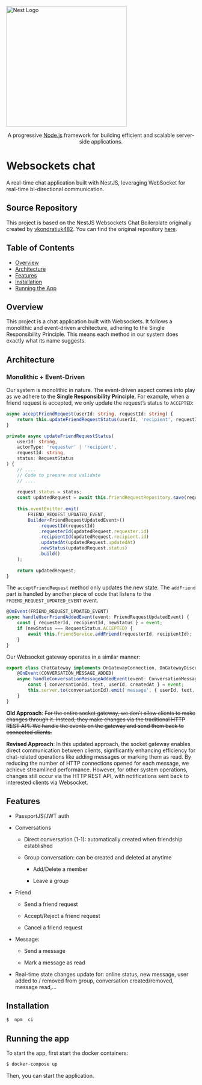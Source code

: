 

  

<p  align="center">

<a  href="http://nestjs.com/"  target="blank"><img  src="https://nestjs.com/img/logo_text.svg"  width="320"  alt="Nest Logo"  /></a>

</p>

  

[circleci-image]: https://img.shields.io/circleci/build/github/nestjs/nest/master?token=abc123def456

[circleci-url]: https://circleci.com/gh/nestjs/nest

  

<p  align="center">A progressive <a  href="http://nodejs.org"  target="_blank">Node.js</a> framework for building efficient and scalable server-side applications.</p>

  

# Websockets chat

A real-time chat application built with NestJS, leveraging WebSocket for real-time bi-directional communication.

## Source Repository

This project is based on the NestJS Websockets Chat Boilerplate originally created by [vkondratiuk482](https://github.com/vkondratiuk482). You can find the original repository [here](https://github.com/vkondratiuk482/nest-websockets-chat-boilerplate).

## Table of Contents  
- [Overview](#overview) 
- [Architecture](#architecture) 
- [Features](#features) 
- [Installation](#installation) 
- [Running the App](#running-the-app) 

## Overview

This project is a chat application built with Websockets. It follows a monolithic and event-driven architecture, adhering to the Single Responsibility Principle. This means each method in our system does exactly what its name suggests.

## Architecture

### Monolithic + Event-Driven

Our system is monolithic in nature. The event-driven aspect comes into play as we adhere to the  **Single Responsibility Principle**. For example, when a friend request is accepted, we only update the request’s status to  `ACCEPTED`:
```typescript
async acceptFriendRequest(userId: string, requestId: string) {
	return this.updateFriendRequestStatus(userId, 'recipient', requestId, RequestStatus.ACCEPTED);
}

private async updateFriendRequestStatus(
	userId: string,
	actorType: 'requester' | 'recipient',
	requestId: string,
	status: RequestStatus
) {
	// ....
	// Code to prepare and validate
	// ....
	
	request.status = status;
	const updatedRequest = await this.friendRequestRepository.save(request);
	
	this.eventEmitter.emit(
		FRIEND_REQUEST_UPDATED_EVENT,
		Builder<FriendRequestUpdatedEvent>()
			.requestId(requestId)
			.requesterId(updatedRequest.requester.id)
			.recipientId(updatedRequest.recipient.id)
			.updatedAt(updatedRequest.updatedAt)
			.newStatus(updatedRequest.status)
			.build()
	);
	
	return updatedRequest;
}
```


The  `acceptFriendRequest`  method only updates the new state. The  `addFriend`  part is handled by another piece of code that listens to the  `FRIEND_REQUEST_UPDATED_EVENT`  event.

```typescript
@OnEvent(FRIEND_REQUEST_UPDATED_EVENT)
async handleUserFriendAddedEvent(event: FriendRequestUpdatedEvent) {
	const { requesterId, recipientId, newStatus } = event;
	if (newStatus === RequestStatus.ACCEPTED) {
		await this.friendService.addFriend(requesterId, recipientId);
	}
}
 ```


Our Websocket gateway operates in a similar manner:

```typescript
export class ChatGateway implements OnGatewayConnection, OnGatewayDisconnect {
	@OnEvent(CONVERSATION_MESSAGE_ADDED)
	async handleConversationMessageAddedEvent(event: ConversationMessageAddedEvent) {
		const { conversationId, text, userId, createdAt } = event;
		this.server.to(conversationId).emit('message', { userId, text, createdAt });
	}
}
```

**Old Approach**:
~~For the entire socket gateway, we don’t allow clients to make changes through it. Instead, they make changes via the traditional HTTP REST API. We handle the events on the gateway and send them back to connected clients.~~

**Revised Approach**:
In this updated approach, the socket gateway enables direct communication between clients, significantly enhancing efficiency for chat-related operations like adding messages or marking them as read. By reducing the number of HTTP connections opened for each message, we achieve streamlined performance. However, for other system operations, changes still occur via the HTTP REST API, with notifications sent back to interested clients via Websocket.
## Features
- PassportJS/JWT auth

- Conversations

	- Direct conversation (1-1): automatically created when friendship established

	- Group conversation: can be created and deleted at anytime

		- Add/Delete a member

		- Leave a group

- Friend

	- Send a friend request

	- Accept/Reject a friend request

	- Cancel a friend request

- Message:

	- Send a message

	- Mark a message as read

 - Real-time state changes update for: online status, new message, user added to / removed from group, conversation created/removed, message read,...

## Installation
```bash
$  npm  ci
```

## Running the app
To start the app, first start the docker containers:
```bash
$ docker-compose up
```
Then, you can start the application.
